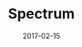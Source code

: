 ---
layout: post
title: "Spectrum"
date: 2017-02-15
categories: [Appels à l'aide]
image: http://www.pokepedia.fr/images/0/09/Spectrum-RFVF.png
caught: Spectrum
location: Bradley Prix
level: 31
version: Lune
---